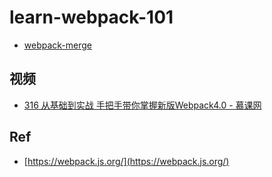 # learn-webpack-101


* [webpack-merge](https://github.com/survivejs/webpack-merge)

## 视频

* [316 从基础到实战 手把手带你掌握新版Webpack4.0 - 慕课网](./imooc-316/)

## Ref

* [https://webpack.js.org/](https://webpack.js.org/)